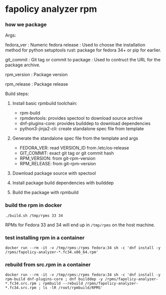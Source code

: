 fapolicy analyzer rpm
===

### how we package

Args:

fedora_ver
: Numeric fedora release
: Used to choose the installation method for python setuptools rust: package for fedora 34+ or pip for earlier.

git_commit
: Git tag or commit to package
: Used to contruct the URL for the package archive.

rpm_version
: Package version

rpm_release
: Package release

Build steps:

1. Install basic rpmbuild toolchain:
   - rpm-build
   - rpmdevtools: provides spectool to download source archive
   - dnf-plugins-core: provides builddep to download dependencies
   - python3-jinja2-cli: create standalone spec file from template

2. Generate the standalone spec file from the template and args
   - FEDORA_VER: read VERSION_ID from /etc/os-release
   - GIT_COMMIT: exact git tag or git commit hash
   - RPM_VERSION: from git-rpm-version
   - RPM_RELEASE: from git-rpm-version

3. Download package source with spectool

4. Install package build dependencies with builddep

5. Build the package with rpmbuild

### build the rpm in docker

`./build.sh /tmp/rpms 33 34`

RPMs for Fedora 33 and 34 will end up in `/tmp/rpms` on the host machine.

### test installing rpm in a container

`docker run --rm -it -v /tmp/rpms:/rpms fedora:34 sh -c 'dnf install -y /rpms/fapolicy-analyzer-*.fc34.x86_64.rpm'`

### rebuild from src.rpm in a container

`docker run --rm -it -v /tmp/rpms:/rpms fedora:34 sh -c 'dnf install -y rpm-build dnf-plugins-core ; dnf builddep -y /rpms/fapolicy-analyzer-*.fc34.src.rpm ; rpmbuild --rebuild /rpms/fapolicy-analyzer-*.fc34.src.rpm ; ls -lR /root/rpmbuild/RPMS'`

